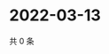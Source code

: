 # 2022-03-13

共 0 条

<!-- BEGIN WEIBO -->
<!-- 最后更新时间 Sun Mar 13 2022 15:14:12 GMT+0800 (China Standard Time) -->

<!-- END WEIBO -->
